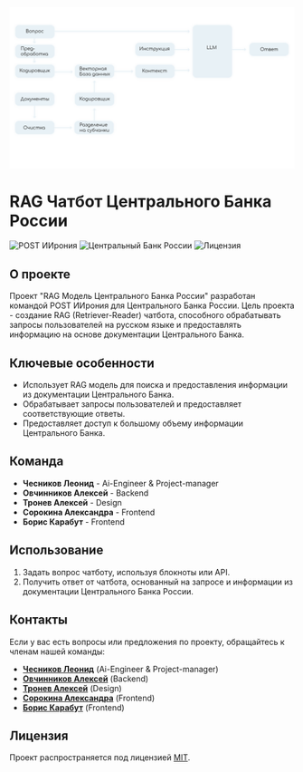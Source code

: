 ![Logo](scheme.png)

# RAG Чатбот Центрального Банка России

![POST ИИрония](https://img.shields.io/badge/team-POST%20ИИрония-blue)
![Центральный Банк России](https://img.shields.io/badge/task-Центральный%20Банк%20России-green)
![Лицензия](https://img.shields.io/badge/license-MIT-blue)

## О проекте

Проект "RAG Модель Центрального Банка России" разработан командой POST ИИрония для Центрального Банка России. Цель проекта - создание RAG (Retriever-Reader) чатбота, способного обрабатывать запросы пользователей на русском языке и предоставлять информацию на основе документации Центрального Банка.

## Ключевые особенности

- Использует RAG модель для поиска и предоставления информации из документации Центрального Банка.
- Обрабатывает запросы пользователей и предоставляет соответствующие ответы.
- Предоставляет доступ к большому объему информации Центрального Банка.


## Команда

- **Чесников Леонид** - Ai-Engineer & Project-manager
- **Овчинников Алексей** - Backend
- **Тронев Алексей** - Design
- **Сорокина Александра** - Frontend
- **Борис Карабут** - Frontend


## Использование

1. Задать вопрос чатботу, используя блокноты или API.
2. Получить ответ от чатбота, основанный на запросе и информации из документации Центрального Банка России.

## Контакты

Если у вас есть вопросы или предложения по проекту, обращайтесь к членам нашей команды:

- [**Чесников Леонид**](https://github.com/RebelRaider) (Ai-Engineer & Project-manager)
- [**Овчинников Алексей**](https://github.com/allelleo) (Backend)
- [**Тронев Алексей**](https://github.com/slund3r) (Design)
- [**Сорокина Александра**](https://github.com/SupPicaPica) (Frontend)
- [**Борис Карабут**](https://github.com/RoastedPikachu) (Frontend)

## Лицензия

Проект распространяется под лицензией [MIT](LICENSE).
